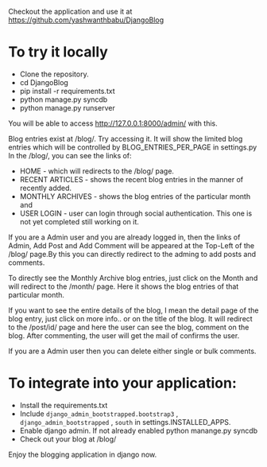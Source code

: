 Checkout the application and use it at https://github.com/yashwanthbabu/DjangoBlog

# **To try it locally**

* Clone the repository.
* cd DjangoBlog
* pip install -r requirements.txt
* python manage.py syncdb
* python manage.py runserver

You will be able to access http://127.0.0.1:8000/admin/ with this.

Blog entries exist at /blog/. Try accessing it. It will show the limited blog entries which will be controlled by BLOG_ENTRIES_PER_PAGE in settings.py In the /blog/, you can see the links of: 
* HOME - which will redirects to the /blog/ page.
* RECENT ARTICLES - shows the recent blog entries in the manner of recently added.
* MONTHLY ARCHIVES - shows the blog entries of the particular month and 
* USER LOGIN - user can login through social authentication. This one is not yet completed still working on it.

If you are a Admin user and you are already logged in, then the links of Admin, Add Post and Add Comment will be appeared at the Top-Left of the /blog/ page.By this you can directly redirect to the adming to add posts and comments.

To directly see the Monthly Archive blog entries, just click on the Month and will redirect to the /month/ page. Here it shows the blog entries of that particular month.

If you want to see the entire details of the blog, I mean the detail page of the blog entry, just click on more info.. or on the title of the blog. It will redirect to the /post/id/ page and here the user can see the blog, comment on the blog. After commenting, the user will get the mail of confirms the user. 

If you are a Admin user then you can delete either single or bulk comments.

# **To integrate into your application:**

* Install the requirements.txt
* Include `django_admin_bootstrapped.bootstrap3` , `django_admin_bootstrapped` , `south` in settings.INSTALLED_APPS.
* Enable django admin. If not already enabled python manange.py syncdb
* Check out your blog at /blog/

Enjoy the blogging application in django now.
